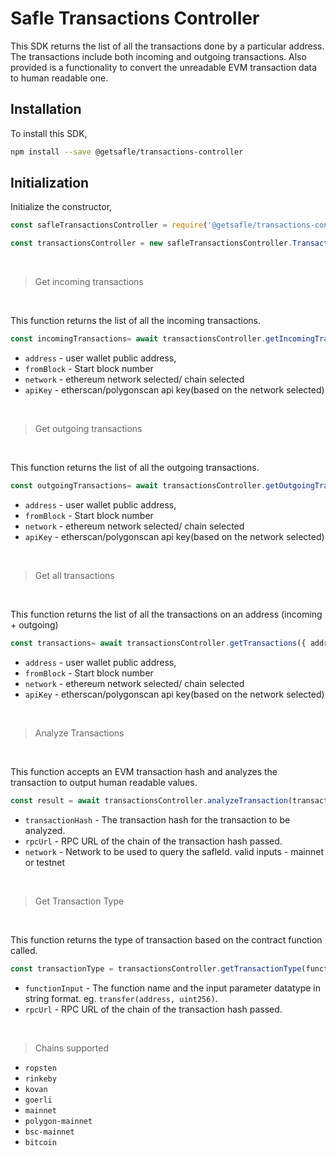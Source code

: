 # Safle Transactions Controller

This SDK returns the list of all the transactions done by a particular address.
The transactions include both incoming and outgoing transactions. Also provided is a functionality to convert the unreadable EVM transaction data to human readable one.

## Installation

To install this SDK,

```sh
npm install --save @getsafle/transactions-controller
```

## Initialization

Initialize the constructor,

```js
const safleTransactionsController = require('@getsafle/transactions-controller');

const transactionsController = new safleTransactionsController.TransactionController();
```

<br>

> Get incoming transactions

<br>

This function returns the list of all the incoming transactions.

```js
const incomingTransactions= await transactionsController.getIncomingTransactions({ address, fromBlock, network, apiKey });
```

* `address` - user wallet public address, 
* `fromBlock` - Start block number
* `network` - ethereum network selected/ chain selected
* `apiKey` - etherscan/polygonscan api key(based on the network selected)

<br>

> Get outgoing transactions

<br>

This function returns the list of all the outgoing transactions.

```js
const outgoingTransactions= await transactionsController.getOutgoingTransactions({ address, fromBlock, network, apiKey });
```

* `address` - user wallet public address, 
* `fromBlock` - Start block number
* `network` - ethereum network selected/ chain selected
* `apiKey` - etherscan/polygonscan api key(based on the network selected)

<br>


> Get all transactions

<br>

This function returns the list of all the transactions on an address (incoming + outgoing)

```js
const transactions= await transactionsController.getTransactions({ address, fromBlock, network, apiKey });
```

* `address` - user wallet public address, 
* `fromBlock` - Start block number
* `network` - ethereum network selected/ chain selected
* `apiKey` - etherscan/polygonscan api key(based on the network selected)

<br>

> Analyze Transactions

<br>

This function accepts an EVM transaction hash and analyzes the transaction to output human readable values.

```js
const result = await transactionsController.analyzeTransaction(transactionHash, rpcUrl, network);
```

* `transactionHash` - The transaction hash for the transaction to be analyzed.
* `rpcUrl` - RPC URL of the chain of the transaction hash passed.
* `network` - Network to be used to query the safleId. valid inputs - mainnet or testnet

<br>

> Get Transaction Type

<br>

This function returns the type of transaction based on the contract function called.

```js
const transactionType = transactionsController.getTransactionType(functionInput, rpcUrl);
```

* `functionInput` - The function name and the input parameter datatype in string format. eg. `transfer(address, uint256)`.
* `rpcUrl` - RPC URL of the chain of the transaction hash passed.

<br>

> Chains supported

* `ropsten`
* `rinkeby`
* `kovan`
* `goerli`
* `mainnet`
* `polygon-mainnet`
* `bsc-mainnet`
* `bitcoin`